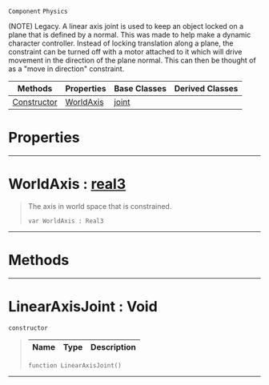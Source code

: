  `Component` `Physics`



(NOTE) Legacy. A linear axis joint is used to keep an object locked on a plane that is defined by a normal. This was made to help make a dynamic character controller. Instead of locking translation along a plane, the constraint can be turned off with a motor attached to it which will drive movement in the direction of the plane normal. This can then be thought of as a "move in direction" constraint.

|Methods|Properties|Base Classes|Derived Classes|
|---|---|---|---|
|[ Constructor](https://github.com/ZilchEngine/ZilchDocs/blob/master/code_reference/class_reference/linearaxisjoint.md#linearaxisjoint-void)|[ WorldAxis](https://github.com/ZilchEngine/ZilchDocs/blob/master/code_reference/class_reference/linearaxisjoint.md#worldaxis-zilch-engine-do)|[joint](https://github.com/ZilchEngine/ZilchDocs/blob/master/code_reference/class_reference/joint.md)| |


 #  Properties


---  
 #  WorldAxis : [real3](https://github.com/ZilchEngine/ZilchDocs/blob/master/code_reference/nada_base_types/real3.md)

> The axis in world space that is constrained.
> ``` lang=cpp, name=Nada
> var WorldAxis : Real3


---  
 #  Methods


---  
 #  LinearAxisJoint : Void

 `constructor`

> 
> |Name|Type|Description|
> |---|---|---|
> ``` lang=cpp, name=Nada
> function LinearAxisJoint()
> ``` 


---  
 

 
